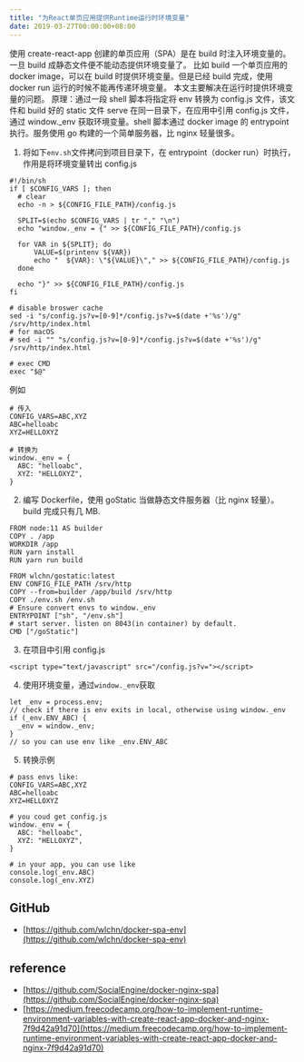 ```yaml
---
title: "为React单页应用提供Runtime运行时环境变量"
date: 2019-03-27T00:00:00+08:00
---
```


使用 create-react-app 创建的单页应用（SPA）是在 build 时注入环境变量的。一旦 build 成静态文件便不能动态提供环境变量了。
比如 build 一个单页应用的 docker image，可以在 build 时提供环境变量。但是已经 build 完成，使用 docker run 运行的时候不能再传递环境变量。
本文主要解决在运行时提供环境变量的问题。
原理：通过一段 shell 脚本将指定将 env 转换为 config.js 文件，该文件和 build 好的 static 文件 serve 在同一目录下，在应用中引用 config.js 文件，通过 window.\_env 获取环境变量。shell 脚本通过 docker image 的 entrypoint 执行。服务使用 go 构建的一个简单服务器，比 nginx 轻量很多。

1. 将如下`env.sh`文件拷问到项目目录下，在 entrypoint（docker run）时执行，作用是将环境变量转出 config.js

```shell
#!/bin/sh
if [ $CONFIG_VARS ]; then
  # clear
  echo -n > ${CONFIG_FILE_PATH}/config.js

  SPLIT=$(echo $CONFIG_VARS | tr "," "\n")
  echo "window._env = {" >> ${CONFIG_FILE_PATH}/config.js

  for VAR in ${SPLIT}; do
      VALUE=$(printenv ${VAR})
      echo "  ${VAR}: \"${VALUE}\"," >> ${CONFIG_FILE_PATH}/config.js
  done

  echo "}" >> ${CONFIG_FILE_PATH}/config.js
fi

# disable broswer cache
sed -i "s/config.js?v=[0-9]*/config.js?v=$(date +'%s')/g" /srv/http/index.html
# for macOS
# sed -i "" "s/config.js?v=[0-9]*/config.js?v=$(date +'%s')/g" /srv/http/index.html

# exec CMD
exec "$@"
```

例如

```
# 传入
CONFIG_VARS=ABC,XYZ
ABC=helloabc
XYZ=HELLOXYZ

# 转换为
window._env = {
  ABC: "helloabc",
  XYZ: "HELLOXYZ",
}
```

2. 编写 Dockerfile，使用 goStatic 当做静态文件服务器（比 nginx 轻量）。build 完成只有几 MB.

```
FROM node:11 AS builder
COPY . /app
WORKDIR /app
RUN yarn install
RUN yarn run build

FROM wlchn/gostatic:latest
ENV CONFIG_FILE_PATH /srv/http
COPY --from=builder /app/build /srv/http
COPY ./env.sh /env.sh
# Ensure convert envs to window._env
ENTRYPOINT ["sh", "/env.sh"]
# start server. listen on 8043(in container) by default.
CMD ["/goStatic"]
```

3. 在项目中引用 config.js

```
<script type="text/javascript" src="/config.js?v="></script>
```

4. 使用环境变量，通过`window._env`获取

```
let _env = process.env;
// check if there is env exits in local, otherwise using window._env
if (_env.ENV_ABC) {
  _env = window._env;
}
// so you can use env like _env.ENV_ABC
```

5. 转换示例

```
# pass envs like:
CONFIG_VARS=ABC,XYZ
ABC=helloabc
XYZ=HELLOXYZ

# you coud get config.js
window._env = {
  ABC: "helloabc",
  XYZ: "HELLOXYZ",
}

# in your app, you can use like
console.log(_env.ABC)
console.log(_env.XYZ)
```

## GitHub

- [https://github.com/wlchn/docker-spa-env](https://github.com/wlchn/docker-spa-env)

## reference

- [https://github.com/SocialEngine/docker-nginx-spa](https://github.com/SocialEngine/docker-nginx-spa)
- [https://medium.freecodecamp.org/how-to-implement-runtime-environment-variables-with-create-react-app-docker-and-nginx-7f9d42a91d70](https://medium.freecodecamp.org/how-to-implement-runtime-environment-variables-with-create-react-app-docker-and-nginx-7f9d42a91d70)
